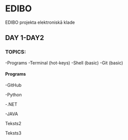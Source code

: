 # EDIBO
EDIBO projekta elektroniskā klade
## DAY 1-DAY2
### TOPICS:
-Programs
-Terminal (hot-keys)
-Shell (basic)
-Git (basic)

#### Programs
-GitHub


-Python


-.NET


-JAVA




Teksts2


Teksts3

